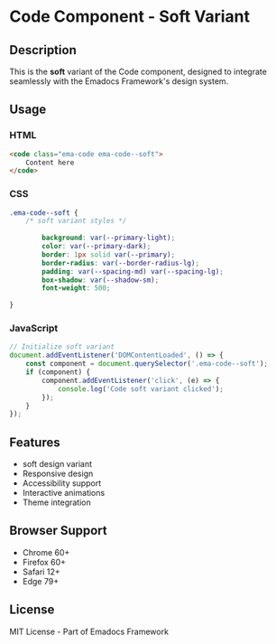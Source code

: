 # Code Component - Soft Variant

## Description
This is the **soft** variant of the Code component, designed to integrate seamlessly with the Emadocs Framework's design system.

## Usage

### HTML
```html
<code class="ema-code ema-code--soft">
    Content here
</code>
```

### CSS
```css
.ema-code--soft {
    /* soft variant styles */
    
        background: var(--primary-light);
        color: var(--primary-dark);
        border: 1px solid var(--primary);
        border-radius: var(--border-radius-lg);
        padding: var(--spacing-md) var(--spacing-lg);
        box-shadow: var(--shadow-sm);
        font-weight: 500;
    
}
```

### JavaScript
```javascript
// Initialize soft variant
document.addEventListener('DOMContentLoaded', () => {
    const component = document.querySelector('.ema-code--soft');
    if (component) {
        component.addEventListener('click', (e) => {
            console.log('Code soft variant clicked');
        });
    }
});
```

## Features
- soft design variant
- Responsive design
- Accessibility support
- Interactive animations
- Theme integration

## Browser Support
- Chrome 60+
- Firefox 60+
- Safari 12+
- Edge 79+

## License
MIT License - Part of Emadocs Framework
